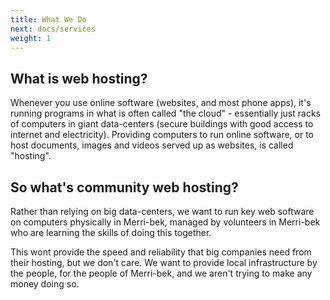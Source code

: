 ```yaml
---
title: What We Do
next: docs/services
weight: 1
---
```


## What is web hosting?

Whenever you use online software (websites, and most phone apps), it's running programs in what is often called "the cloud" - essentially just racks of computers in giant data-centers (secure buildings with good access to internet and electricity). Providing computers to run online software, or to host documents, images and videos served up as websites, is called "hosting".

## So what's community web hosting?

Rather than relying on big data-centers, we want to run key web software on computers physically in Merri-bek, managed by volunteers in Merri-bek who are learning the skills of doing this together.

This wont provide the speed and reliability that big companies need from their hosting, but we don't care. We want to provide local infrastructure by the people, for the people of Merri-bek, and we aren't trying to make any money doing so.
